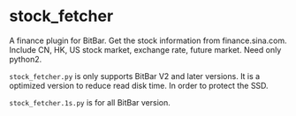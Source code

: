 # stock_fetcher
A finance plugin for BitBar. Get the stock information from finance.sina.com. Include CN, HK, US stock market, exchange rate, future market. Need only python2.


`stock_fetcher.py` is only supports BitBar V2 and later versions. It is a optimized version to reduce read disk time. In order to protect the SSD.

`stock_fetcher.1s.py` is for all BitBar version.
